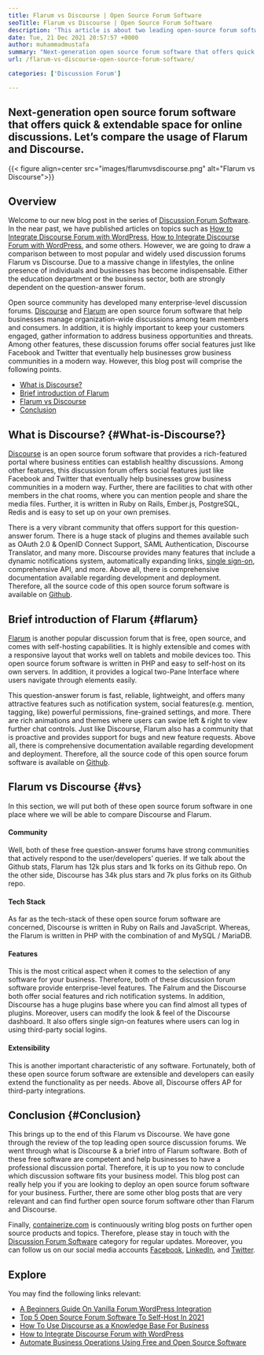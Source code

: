 ```yaml
---
title: Flarum vs Discourse | Open Source Forum Software
seoTitle: Flarum vs Discourse | Open Source Forum Software
description: 'This article is about two leading open-source forum software Flarum vs Discourse. Both software are self-hosted & offer modern forum features for discussion.'
date: Tue, 21 Dec 2021 20:57:57 +0000
author: muhammadmustafa
summary: "Next-generation open source forum software that offers quick &amp; extendable space for online discussions. Let's compare the usage of Flarum and Discourse."
url: /flarum-vs-discourse-open-source-forum-software/

categories: ['Discussion Forum']

---
```

## Next-generation open source forum software that offers quick & extendable space for online discussions. Let’s compare the usage of Flarum and Discourse.

{{< figure align=center src="images/flarumvsdiscourse.png" alt="Flarum vs Discourse">}}  

## Overview

Welcome to our new blog post in the series of [Discussion Forum Software][1]. In the near past, we have published articles on topics such as [How to Integrate Discourse Forum with WordPress][2], [How to Integrate Discourse Forum with WordPress][2], and some others. However, we are going to draw a comparison between to most popular and widely used discussion forums Flarum vs Discourse. Due to a massive change in lifestyles, the online presence of individuals and businesses has become indispensable. Either the education department or the business sector, both are strongly dependent on the question-answer forum. 

Open source community has developed many enterprise-level discussion forums. [Discourse][3] and [Flarum][4] are open source forum software that help businesses manage organization-wide discussions among team members and consumers. In addition, it is highly important to keep your customers engaged, gather information to address business opportunities and threats. Among other features, these discussion forums offer social features just like Facebook and Twitter that eventually help businesses grow business communities in a modern way. However, this blog post will comprise the following points.

  * [What is Discourse?][5]
  * [Brief introduction of Flarum][6] 
  * [Flarum vs Discourse][7]
  * [Conclusion][8] 

## What is Discourse? {#What-is-Discourse?}

[Discourse][3] is an open source forum software that provides a rich-featured portal where business entities can establish healthy discussions. Among other features, this discussion forum offers social features just like Facebook and Twitter that eventually help businesses grow business communities in a modern way. Further, there are facilities to chat with other members in the chat rooms, where you can mention people and share the media files. Further, it is written in Ruby on Rails, Ember.js, PostgreSQL, Redis and is easy to set up on your own premises. 

There is a very vibrant community that offers support for this question-answer forum. There is a huge stack of plugins and themes available such as OAuth 2.0 & OpenID Connect Support, SAML Authentication, Discourse Translator, and many more. Discourse provides many features that include a dynamic notifications system, automatically expanding links, [single sign-on][9], comprehensive API, and more. Above all, there is comprehensive documentation available regarding development and deployment. Therefore, all the source code of this open source forum software is available on [Github][10].

## Brief introduction of Flarum {#flarum}

[Flarum][4] is another popular discussion forum that is free, open source, and comes with self-hosting capabilities. It is highly extensible and comes with a responsive layout that works well on tablets and mobile devices too. This open source forum software is written in PHP and easy to self-host on its own servers. In addition, it provides a logical two-Pane Interface where users navigate through elements easily. 

This question-answer forum is fast, reliable, lightweight, and offers many attractive features such as notification system, social features(e.g. mention, tagging, like) powerful permissions, fine-grained settings, and more. There are rich animations and themes where users can swipe left & right to view further chat controls. Just like Discourse, Flarum also has a community that is proactive and provides support for bugs and new feature requests. Above all, there is comprehensive documentation available regarding development and deployment. Therefore, all the source code of this open source forum software is available on [Github][10].

## Flarum vs Discourse {#vs}

In this section, we will put both of these open source forum software in one place where we will be able to compare Discourse and Flarum.

#### Community

Well, both of these free question-answer forums have strong communities that actively respond to the user/developers’ queries. If we talk about the Github stats, Flarum has 12k plus stars and 1k forks on its Github repo. On the other side, Discourse has 34k plus stars and 7k plus forks on its Github repo. 

#### Tech Stack 

As far as the tech-stack of these open source forum software are concerned, Discourse is written in Ruby on Rails and JavaScript. Whereas, the Flarum is written in PHP with the combination of and MySQL / MariaDB.

#### **Features**

This is the most critical aspect when it comes to the selection of any software for your business. Therefore, both of these discussion forum software provide enterprise-level features. The Falrum and the Discourse both offer social features and rich notification systems. In addition, Discourse has a huge plugins base where you can find almost all types of plugins. Moreover, users can modify the look & feel of the Discourse dashboard. It also offers single sign-on features where users can log in using third-party social logins. 

#### Extensibility

This is another important characteristic of any software. Fortunately, both of these open source forum software are extensible and developers can easily extend the functionality as per needs. Above all, Discourse offers AP for third-party integrations.

## Conclusion {#Conclusion}

This brings up to the end of this Flarum vs Discourse. We have gone through the review of the top leading open source discussion forums. We went through what is Discourse & a brief intro of Flarum software. Both of these free software are competent and help businesses to have a professional discussion portal. Therefore, it is up to you now to conclude which discussion software fits your business model. This blog post can really help you if you are looking to deploy an open source forum software for your business. Further, there are some other blog posts that are very relevant and can find further open source forum software other than Flarum and Discourse. 

Finally, [containerize.com][11] is continuously writing blog posts on further open source products and topics. Therefore, please stay in touch with the [][12][Discussion Forum Software][1] category for regular updates. Moreover, you can follow us on our social media accounts [Facebook][13], [LinkedIn][14], and [Twitter][15].

## Explore

You may find the following links relevant:

  * [A Beginners Guide On Vanilla Forum WordPress Integration][16]
  * [Top 5 Open Source Forum Software To Self-Host In 2021][17]
  * [How To Use Discourse as a Knowledge Base For Business][18]
  * [How to Integrate Discourse Forum with WordPress][2]
  * [Automate Business Operations Using Free and Open Source Software][19]

 [1]: https://products.containerize.com/discussion-forum/
 [2]: https://blog.containerize.com/blogging/how-to-integrate-discourse-forum-with-wordpress/

 [3]: https://products.containerize.com/discussion-forum/discourse/
 [4]: https://products.containerize.com/discussion-forum/flarum/
 [5]: #What-is-Discourse?
 [6]: #flarum
 [7]: #vs
 [8]: #Conclusion
 [9]: https://products.containerize.com/single-sign-on/
 [10]: https://github.com/discourse/discourse
 [11]: https://www.containerize.com/
 [12]: https://products.containerize.com/video-editing-software
 [13]: https://web.facebook.com/containerize
 [14]: https://www.linkedin.com/company/containerize/
 [15]: https://twitter.com/containerize_co
 [16]: https://blog.containerize.com/blogging/how-to-a-install-plugin-in-wordpress-vanilla-forum/
 [17]: https://blog.containerize.com/discussion-forum/top-5-free-open-source-discussion-forum-software-in-2021/

 [18]: https://blog.containerize.com/discussion-forum/how-to-use-discourse-as-a-knowledge-base/

 [19]: https://blog.containerize.com/blogging/automate-business-operations-using-open-source-software/
